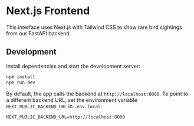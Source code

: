 # Next.js Frontend

This interface uses Next.js with Tailwind CSS to show rare bird sightings from
our FastAPI backend.

## Development

Install dependencies and start the development server:

```bash
npm install
npm run dev
```

By default, the app calls the backend at `http://localhost:8000`. To point to a
different backend URL, set the environment variable `NEXT_PUBLIC_BACKEND_URL` in
`.env.local`:

```
NEXT_PUBLIC_BACKEND_URL=http://localhost:8000
```
